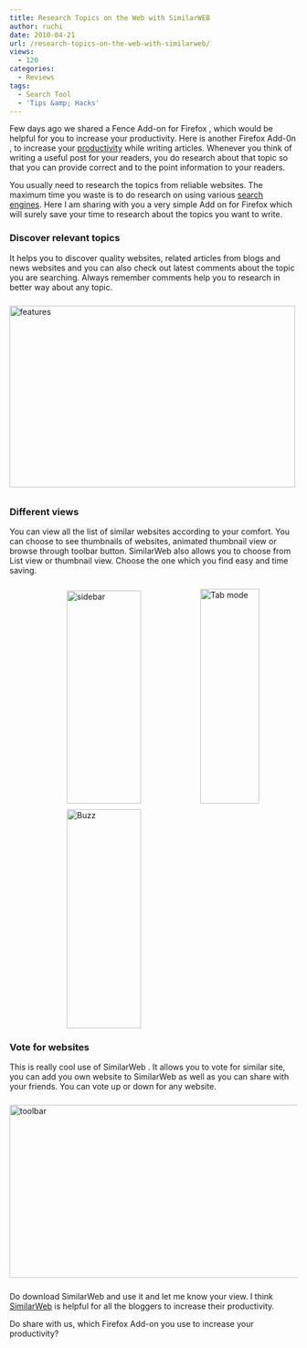 ```yaml
---
title: Research Topics on the Web with SimilarWEB
author: ruchi
date: 2010-04-21
url: /research-topics-on-the-web-with-similarweb/
views:
  - 120
categories:
  - Reviews
tags:
  - Search Tool
  - 'Tips &amp; Hacks'
---
```

Few days ago we shared a Fence Add-on for Firefox , which would be helpful for you to increase your productivity. Here is another Firefox Add-0n , to increase your [productivity][1] while writing articles. Whenever you think of writing a useful post for your readers, you do research about that topic so that you can provide correct and to the point information to your readers.

You usually need to research the topics from reliable websites. The maximum time you waste is to do research on using various [search engines][2]. Here I am sharing with you a very simple Add on for Firefox which will surely save your time to research about the topics you want to write.

### **Discover relevant topics**

It helps you to discover quality websites, related articles from blogs and news websites and you can also check out latest comments about the topic you are searching. Always remember comments help you to research in better way about any topic.

<img class="wp-image-53444" style="float: none;margin: 10px auto;border-width: 0px" src="http://cdn.devilsworkshop.org/files/2010/03/features.png" border="0" alt="features" width="500" height="318" />

### **Different views**

You can view all the list of similar websites according to your comfort. You can choose to see thumbnails of websites, animated thumbnail view or browse through toolbar button. SimilarWeb also allows you to choose from List view or thumbnail view. Choose the one which you find easy and time saving.

<img style="margin: 10px 0px 10px 100px;border-width: 0px" src="http://cdn.devilsworkshop.org/files/2010/03/sidebar.png" border="0" alt="sidebar" width="130" height="373" /> [<img style="margin: 10px 0px 10px 100px;border-width: 0px" src="http://cdn.devilsworkshop.org/files/2010/03/Tabmode_thumb.png" border="0" alt="Tab mode" width="103" height="376" />][3] <img style="margin: 0px 0px 0px 100px;border-width: 0px" src="http://cdn.devilsworkshop.org/files/2010/03/Buzz.png" border="0" alt="Buzz" width="130" height="384" />

### **Vote for websites**

This is really cool use of SimilarWeb . It allows you to vote for similar site, you can add you own website to SimilarWeb as well as you can share with your friends. You can vote up or down for any website.

<img style="float: none;margin: 10px auto;border-width: 0px" src="http://cdn.devilsworkshop.org/files/2010/03/toolbar.png" border="0" alt="toolbar" width="528" height="303" />

Do download SimilarWeb and use it and let me know your view. I think <a href="http://www.similarweb.com/" onclick="_gaq.push(['_trackEvent', 'outbound-article', 'http://www.similarweb.com/', 'SimilarWeb']);" >SimilarWeb</a> is helpful for all the bloggers to increase their productivity.

Do share with us, which Firefox Add-on you use to increase your productivity?

 [1]: http://devilsworkshop.org/8-productivity-tips-professional-blogging/ "productivity"
 [2]: http://devilsworkshop.org/5-useful-search-engines-for-students/ "search engines"
 [3]: http://cdn.devilsworkshop.org/files/2010/03/Tabmode.png
